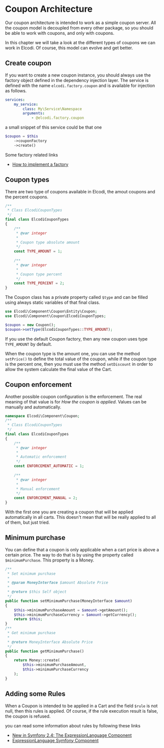 # Coupon Architecture

Our coupon architecture is intended to work as a simple coupon server. All the
coupon model is decoupled from every other package, so you should be able to
work with coupons, and only with coupons.

In this chapter we will take a look at the different types of coupons we can
work in Elcodi. Of course, this model can evolve and get better.

## Create coupon

If you want to create a new coupon instance, you should always use the factory
object defined in the dependency injection layer. The service is defined with
the name `elcodi.factory.coupon` and is available for injection as follows.

``` yaml
services:
    my_service:
        class: My\Service\Namespace
        arguments:
            - @elcodi.factory.coupon
```

a small snippet of this service could be that one

``` php
$coupon = $this
    ->couponFactory
    ->create()
```

Some factory related links

* [How to implement a factory](../cookbook/implementation/implement-a-factory.md)

## Coupon types

There are two type of coupons available in Elcodi, the amout coupons and the
percent coupons.

``` php
/**
 * Class ElcodiCouponTypes
 */
final class ElcodiCouponTypes
{
    /**
     * @var integer
     *
     * Coupon type absolute amount
     */
    const TYPE_AMOUNT = 1;
    
    /**
     * @var integer
     *
     * Coupon type percent
     */
    const TYPE_PERCENT = 2;
}
```

The Coupon class has a private property called `$type` and can be filled using
always static variables of that final class.

``` php
use Elcodi\Component\Coupon\Entity\Coupon;
use Elcodi\Component\Coupon\ElcodiCouponTypes;

$coupon = new Coupon();
$coupon->setType(ElcodiCouponTypes::TYPE_AMOUNT);
```

If you use the default Coupon factory, then any new coupon uses type
`TYPE_AMOUNT` by default.

When the coupon type is the amount one, you can use the method `setPrice()` to
define the total value of the coupon, while if the coupon type is the percent
one, then you must use the method `setDiscount` in order to allow the system
calculate the final value of the Cart.

## Coupon enforcement

Another possible coupon configuration is the enforcement. The real meaning of
that value is for *How the coupon is applied*. Values can be manually and
automatically.

``` php
namespace Elcodi\Component\Coupon;
/**
 * Class ElcodiCouponTypes
 */
final class ElcodiCouponTypes
{
    /**
     * @var integer
     *
     * Automatic enforcement
     */
    const ENFORCEMENT_AUTOMATIC = 1;
    
    /**
     * @var integer
     *
     * Manual enforcement
     */
    const ENFORCEMENT_MANUAL = 2;
}
```

With the first one you are creating a coupon that will be applied automatically
in all carts. This doesn't mean that will be really applied to all of them, but
just tried.

## Minimum purchase

You can define that a coupon is only applicable when a cart price is above a 
certain price. The way to do that is by using the property called
`$minimumPurchase`. This property is a Money.

``` php
/**
 * Set minimum purchase
 *
 * @param MoneyInterface $amount Absolute Price
 *
 * @return $this Self object
 */
public function setMinimumPurchase(MoneyInterface $amount)
{
    $this->minimumPurchaseAmount = $amount->getAmount();
    $this->minimumPurchaseCurrency = $amount->getCurrency();
    return $this;
}
/**
 * Get minimum purchase
 *
 * @return MoneyInterface Absolute Price
 */
public function getMinimumPurchase()
{
    return Money::create(
        $this->minimumPurchaseAmount,
        $this->minimumPurchaseCurrency
    );
}
```

## Adding some Rules

When a Coupon is intended to be applied in a Cart and the field `$rule` is not
null, then this rules is applied. Of course, if the rule execution result is
false, the coupon is refused.

you can read some information about rules by following these links

* [New in Symfony 2.4: The ExpressionLanguage Component](http://symfony.com/blog/new-in-symfony-2-4-the-expressionlanguage-component)
* [ExpressionLanguage Symfony Component](http://symfony.com/doc/current/components/expression_language/index.html)